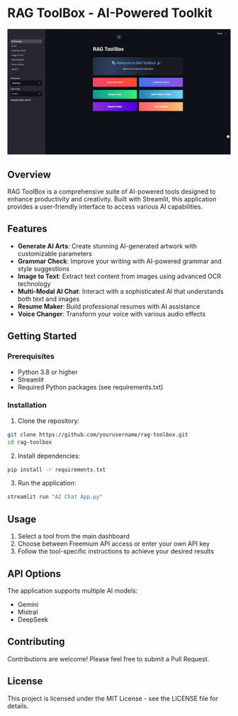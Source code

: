 # RAG ToolBox - AI-Powered Toolkit

![RAG ToolBox Screenshot](./media/ss1.png)

## Overview

RAG ToolBox is a comprehensive suite of AI-powered tools designed to enhance productivity and creativity. Built with Streamlit, this application provides a user-friendly interface to access various AI capabilities.

## Features

- **Generate AI Arts**: Create stunning AI-generated artwork with customizable parameters
- **Grammar Check**: Improve your writing with AI-powered grammar and style suggestions
- **Image to Text**: Extract text content from images using advanced OCR technology
- **Multi-Modal AI Chat**: Interact with a sophisticated AI that understands both text and images
- **Resume Maker**: Build professional resumes with AI assistance
- **Voice Changer**: Transform your voice with various audio effects

## Getting Started

### Prerequisites

- Python 3.8 or higher
- Streamlit
- Required Python packages (see requirements.txt)

### Installation

1. Clone the repository:
```bash
git clone https://github.com/yourusername/rag-toolbox.git
cd rag-toolbox
```

2. Install dependencies:
```bash
pip install -r requirements.txt
```

3. Run the application:
```bash
streamlit run "AI Chat App.py"
```

## Usage

1. Select a tool from the main dashboard
2. Choose between Freemium API access or enter your own API key
3. Follow the tool-specific instructions to achieve your desired results

## API Options

The application supports multiple AI models:
- Gemini
- Mistral
- DeepSeek

## Contributing

Contributions are welcome! Please feel free to submit a Pull Request.

## License

This project is licensed under the MIT License - see the LICENSE file for details.